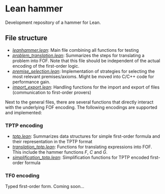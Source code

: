 # Lean hammer
Development repository of a hammer for Lean.

## File structure
* [_leanhammer.lean_](leanhammer.lean): Main file combining all functions for testing
* [_problem_translation.lean_](problem_translation.lean): Summarizes the steps for translating a problem into FOF. Note that this file should be independent of the actual encoding of the first-order logic.
* [_premise_selection.lean_](premise_selection.lean): Implementation of strategies for selecting the most relevant premises/axioms. Might be moved into C/C++ code for performance gain. 
* [_import_export.lean_](import_export.lean): Handling functions for the import and export of files (communication to first-order provers)

Next to the general files, there are several functions that directly interact with the underlying FOF encoding. The following encodings are supported and implemented:

### TPTP encoding
* [_tptp.lean_](tptp/tptp.lean): Summarizes data structures for simple first-order formula and their representation in the TPTP format
* [_translation_tptp.lean_](tptp/translation_tptp.lean): Functions for translating expressions into FOF. This include the hammer functions _F_, _C_ and _G_. 
* [_simplification_tptp.lean_](tptp/simplification_tptp.lean): Simplification functions for TPTP encoded first-order formula 

### TF0 encoding
Typed first-order form. Coming soon...